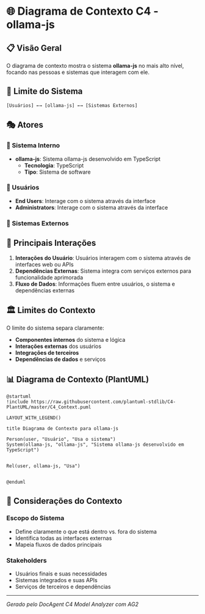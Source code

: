 # 🌐 Diagrama de Contexto C4 - ollama-js

## 📋 Visão Geral

O diagrama de contexto mostra o sistema **ollama-js** no mais alto nível, focando nas pessoas e sistemas que interagem com ele.

## 🎯 Limite do Sistema

```
[Usuários] ←→ [ollama-js] ←→ [Sistemas Externos]
```

## 🎭 Atores

### 🎯 Sistema Interno
- **ollama-js**: Sistema ollama-js desenvolvido em TypeScript
  - **Tecnologia**: TypeScript
  - **Tipo**: Sistema de software

### 👥 Usuários
- **End Users**: Interage com o sistema através da interface
- **Administrators**: Interage com o sistema através da interface

### 🔗 Sistemas Externos


## 🔄 Principais Interações

1. **Interações do Usuário**: Usuários interagem com o sistema através de interfaces web ou APIs
2. **Dependências Externas**: Sistema integra com serviços externos para funcionalidade aprimorada
3. **Fluxo de Dados**: Informações fluem entre usuários, o sistema e dependências externas

## 🏛️ Limites do Contexto

O limite do sistema separa claramente:
- **Componentes internos** do sistema e lógica
- **Interações externas** dos usuários
- **Integrações de terceiros**
- **Dependências de dados** e serviços

## 📊 Diagrama de Contexto (PlantUML)

```plantuml
@startuml
!include https://raw.githubusercontent.com/plantuml-stdlib/C4-PlantUML/master/C4_Context.puml

LAYOUT_WITH_LEGEND()

title Diagrama de Contexto para ollama-js

Person(user, "Usuário", "Usa o sistema")
System(ollama-js, "ollama-js", "Sistema ollama-js desenvolvido em TypeScript")


Rel(user, ollama-js, "Usa")


@enduml
```

## 🎯 Considerações do Contexto

### Escopo do Sistema
- Define claramente o que está dentro vs. fora do sistema
- Identifica todas as interfaces externas
- Mapeia fluxos de dados principais

### Stakeholders
- Usuários finais e suas necessidades
- Sistemas integrados e suas APIs
- Serviços de terceiros e dependências

---
*Gerado pelo DocAgent C4 Model Analyzer com AG2*
